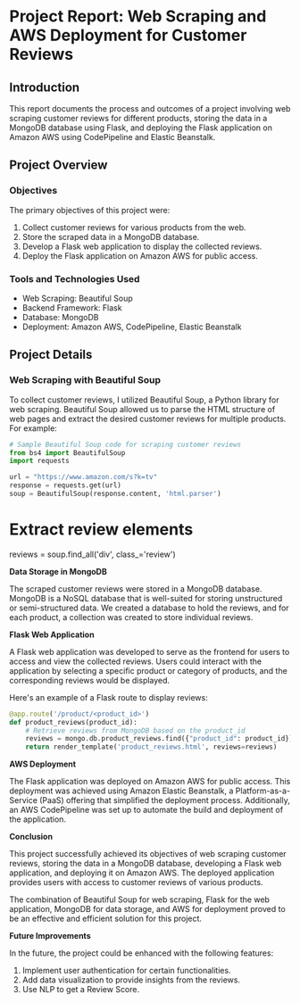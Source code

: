 # Project Report: Web Scraping and AWS Deployment for Customer Reviews

## Introduction

This report documents the process and outcomes of a project involving web scraping customer reviews for different products, storing the data in a MongoDB database using Flask, and deploying the Flask application on Amazon AWS using CodePipeline and Elastic Beanstalk.

## Project Overview

### Objectives

The primary objectives of this project were:

1. Collect customer reviews for various products from the web.
2. Store the scraped data in a MongoDB database.
3. Develop a Flask web application to display the collected reviews.
4. Deploy the Flask application on Amazon AWS for public access.

### Tools and Technologies Used

- Web Scraping: Beautiful Soup
- Backend Framework: Flask
- Database: MongoDB
- Deployment: Amazon AWS, CodePipeline, Elastic Beanstalk

## Project Details

### Web Scraping with Beautiful Soup

To collect customer reviews, I utilized Beautiful Soup, a Python library for web scraping. Beautiful Soup allowed us to parse the HTML structure of web pages and extract the desired customer reviews for multiple products. For example:

```python
# Sample Beautiful Soup code for scraping customer reviews
from bs4 import BeautifulSoup
import requests

url = "https://www.amazon.com/s?k=tv"
response = requests.get(url)
soup = BeautifulSoup(response.content, 'html.parser')
```

# Extract review elements
reviews = soup.find_all('div', class_='review')


**Data Storage in MongoDB**

The scraped customer reviews were stored in a MongoDB database. MongoDB is a NoSQL database that is well-suited for storing unstructured or semi-structured data. We created a database to hold the reviews, and for each product, a collection was created to store individual reviews.

**Flask Web Application**

A Flask web application was developed to serve as the frontend for users to access and view the collected reviews. Users could interact with the application by selecting a specific product or category of products, and the corresponding reviews would be displayed.

Here's an example of a Flask route to display reviews:

```python
@app.route('/product/<product_id>')
def product_reviews(product_id):
    # Retrieve reviews from MongoDB based on the product_id
    reviews = mongo.db.product_reviews.find({"product_id": product_id})
    return render_template('product_reviews.html', reviews=reviews)
```
**AWS Deployment**

The Flask application was deployed on Amazon AWS for public access. This deployment was achieved using Amazon Elastic Beanstalk, a Platform-as-a-Service (PaaS) offering that simplified the deployment process. Additionally, an AWS CodePipeline was set up to automate the build and deployment of the application.

**Conclusion**

This project successfully achieved its objectives of web scraping customer reviews, storing the data in a MongoDB database, developing a Flask web application, and deploying it on Amazon AWS. The deployed application provides users with access to customer reviews of various products.

The combination of Beautiful Soup for web scraping, Flask for the web application, MongoDB for data storage, and AWS for deployment proved to be an effective and efficient solution for this project.

**Future Improvements**

In the future, the project could be enhanced with the following features:

1. Implement user authentication for certain functionalities.
2. Add data visualization to provide insights from the reviews.
3. Use NLP to get a Review Score.

